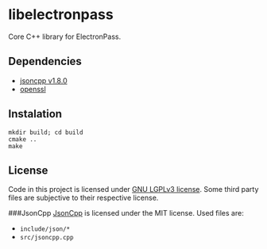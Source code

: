 # libelectronpass
Core C++ library for ElectronPass.

## Dependencies

- [jsoncpp v1.8.0](https://github.com/open-source-parsers/jsoncpp)
- [openssl](https://www.openssl.org)

## Instalation

    mkdir build; cd build
    cmake ..
    make

## License
Code in this project is licensed under [GNU LGPLv3 license](https://github.com/electronpass/libelectronpass/blob/master/LICENSE.LESSER). Some third party files are subjective to their respective license.

###JsonCpp
[JsonCpp](https://github.com/open-source-parsers/jsoncpp) is licensed under the MIT license. Used files are:

- ```include/json/*```
- ```src/jsoncpp.cpp```